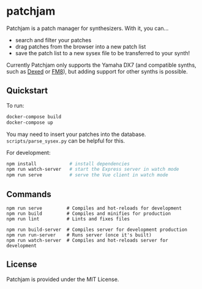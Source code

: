 # patchjam

Patchjam is a patch manager for synthesizers. With it, you can...
 - search and filter your patches
 - drag patches from the browser into a new patch list
 - save the patch list to a new sysex file to be transferred to your synth!

 Currently Patchjam only supports the Yamaha DX7 (and compatible synths, such as [Dexed](https://asb2m10.github.io/dexed/) or [FM8](https://www.native-instruments.com/en/products/komplete/synths/fm8/)), but adding support for other synths is possible.

## Quickstart

To run:

```bash
docker-compose build
docker-compose up
```

You may need to insert your patches into the database. `scripts/parse_sysex.py` can be helpful for this.

For development:

```bash
npm install            # install dependencies
npm run watch-server   # start the Express server in watch mode
npm run serve          # serve the Vue client in watch mode
```

## Commands

```
npm run serve         # Compiles and hot-reloads for development
npm run build         # Compiles and minifies for production
npm run lint          # Lints and fixes files

npm run build-server  # Compiles server for development production
npm run run-server    # Runs server (once it's built)
npm run watch-server  # Compiles and hot-reloads server for development
```

## License

Patchjam is provided under the MIT License.